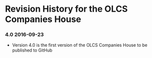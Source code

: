 # Revision History for the OLCS Companies House ### 4.0 2016-09-23 - Version 4.0 is the first version of the OLCS Companies House to be published to GitHub